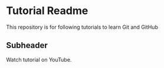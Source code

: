 # Tutorial Readme

This repository is for following tutorials to learn Git and GitHub

## Subheader

Watch tutorial on YouTube.
